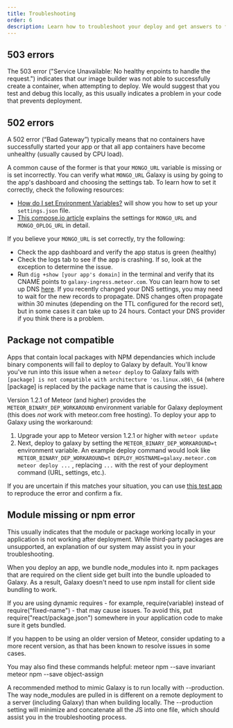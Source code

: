 ```yaml
---
title: Troubleshooting
order: 6
description: Learn how to troubleshoot your deploy and get answers to frequently asked questions
---
```


<h2 id="503-errors">503 errors</h2>

The 503 error ("Service Unavailable: No healthy enpoints to handle the request.") indicates that our image builder was not able to successfully create a container, when attempting to deploy. We would suggest that you test and debug this locally, as this usually indicates a problem in your code that prevents deployment.

<h2 id="502-errors">502 errors</h2>

A 502 error (“Bad Gateway”) typically means that no containers have successfully started your app or that all app containers have become unhealthy (usually caused by CPU load).

A common cause of the former is that your `MONGO_URL` variable is missing or is set incorrectly. You can verify what `MONGO_URL` Galaxy is using by going to the app's dashboard and choosing the settings tab. To learn how to set it correctly, check the following resources:

* [How do I set Environment Variables?](https://galaxy.meteor.com/help/setting-environment-variables) will show you how to set up your `settings.json` file.
* [This compose.io article](https://www.compose.io/articles/meteors-new-galaxy-and-the-perfectly-composed-companion/) explains the settings for `MONGO_URL` and `MONGO_OPLOG_URL` in detail.

If you believe your `MONGO_URL` is set correctly, try the following:

* Check the app dashboard and verify the app status is green (healthy)
* Check the logs tab to see if the app is crashing. If so, look at the exception to determine the issue.
* Run `dig +show [your app's domain]` in the terminal and verify that its CNAME points to `galaxy-ingress.meteor.com`. You can learn how to set up DNS [here](configuring-dns). If you recently changed your DNS settings, you may need to wait for the new records to propagate. DNS changes often propagate within 30 minutes (depending on the TTL configured for the record set), but in some cases it can take up to 24 hours. Contact your DNS provider if you think there is a problem.


<h2 id="package-not-compatible">Package not compatible</h2>

Apps that contain local packages with NPM dependancies which include binary components will fail to deploy to Galaxy by default. You'll know you've run into this issue when a `meteor deploy` to Galaxy fails with `[package] is not compatible with architecture 'os.linux.x86\_64` (where [package] is replaced by the package name that is causing the issue).

Version 1.2.1 of Meteor (and higher) provides the `METEOR_BINARY_DEP_WORKAROUND` environment variable for Galaxy deployment (this does *not* work with meteor.com free hosting). To deploy your app to Galaxy using the workaround:

1. Upgrade your app to Meteor version 1.2.1 or higher with `meteor update`
2. Next, deploy to galaxy by setting the `METEOR_BINARY_DEP_WORKAROUND=t` environment variable. An example deploy command would look like `METEOR_BINARY_DEP_WORKAROUND=t DEPLOY_HOSTNAME=galaxy.meteor.com meteor deploy ...` , replacing `...` with the rest of your deployment command (URL, settings, etc.).

If you are uncertain if this matches your situation, you can use [this test app](https://github.com/zol/meteor-bignum-test) to reproduce the error and confirm a fix.

<h2 id="package-error">Module missing or npm error</h2>

This usually indicates that the module or package working locally in your application is not working after deployment. While third-party packages are unsupported, an explanation of our system may assist you in your troubleshooting.
 
When you deploy an app, we bundle node_modules into it. npm packages that are required on the client side get built into the bundle uploaded to Galaxy. As a result, Galaxy doesn't need to use npm install for client side bundling to work.

If you are using dynamic requires - for example, require(variable) instead of require("fixed-name") - that may cause issues. To avoid this, put require("react/package.json") somewhere in your application code to make sure it gets bundled.

If you happen to be using an older version of Meteor, consider updating to a more recent version, as that has been known to resolve issues in some cases.

You may also find these commands helpful:
meteor npm --save invariant
meteor npm --save object-assign

A recommended method to mimic Galaxy is to run locally with --production. The way node_modules are pulled in is different on a remote deployment to a server (including Galaxy) than when building locally. The --production setting will minimize and concatenate all the JS into one file, which should assist you in the troubleshooting process.



